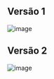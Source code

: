 ## Versão 1
![image](https://github.com/user-attachments/assets/931b8b88-a9e6-4eb0-aa9b-367f22b65bec)

## Versão 2
![image](https://github.com/user-attachments/assets/9fa4300e-0960-4042-be85-5bfe075e5f79)

